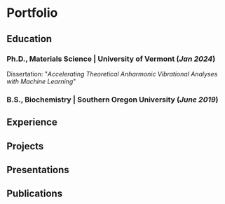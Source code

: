 # Portfolio
## Education
### Ph.D., Materials Science | University of Vermont (_Jan 2024_)

Dissertation: "_Accelerating Theoretical Anharmonic Vibrational Analyses with Machine Learning_"

### B.S., Biochemistry | Southern Oregon University (_June 2019_)  

## Experience

## Projects

## Presentations

## Publications